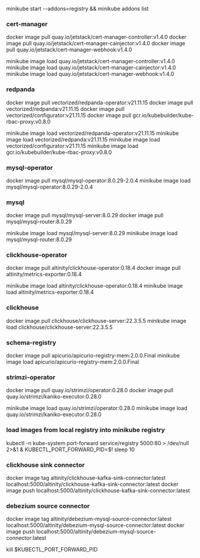 minikube start --addons=registry && minikube addons list

### cert-manager
docker image pull quay.io/jetstack/cert-manager-controller:v1.4.0
docker image pull quay.io/jetstack/cert-manager-cainjector:v1.4.0
docker image pull quay.io/jetstack/cert-manager-webhook:v1.4.0

minikube image load quay.io/jetstack/cert-manager-controller:v1.4.0
minikube image load quay.io/jetstack/cert-manager-cainjector:v1.4.0
minikube image load quay.io/jetstack/cert-manager-webhook:v1.4.0

### redpanda
docker image pull   vectorized/redpanda-operator:v21.11.15
docker image pull   vectorized/redpanda:v21.11.15
docker image pull   vectorized/configurator:v21.11.15
docker image pull   gcr.io/kubebuilder/kube-rbac-proxy:v0.8.0

minikube image load vectorized/redpanda-operator:v21.11.15
minikube image load vectorized/redpanda:v21.11.15
minikube image load vectorized/configurator:v21.11.15
minikube image load gcr.io/kubebuilder/kube-rbac-proxy:v0.8.0

### mysql-operator
docker   image pull mysql/mysql-operator:8.0.29-2.0.4
minikube image load mysql/mysql-operator:8.0.29-2.0.4

### mysql
docker   image pull mysql/mysql-server:8.0.29
docker   image pull mysql/mysql-router:8.0.29

minikube image load mysql/mysql-server:8.0.29
minikube image load mysql/mysql-router:8.0.29 

### clickhouse-operator
docker   image pull altinity/clickhouse-operator:0.18.4
docker   image pull altinity/metrics-exporter:0.18.4

minikube image load altinity/clickhouse-operator:0.18.4
minikube image load altinity/metrics-exporter:0.18.4

### clickhouse
docker   image pull clickhouse/clickhouse-server:22.3.5.5
minikube image load clickhouse/clickhouse-server:22.3.5.5

### schema-registry
docker   image pull apicurio/apicurio-registry-mem:2.0.0.Final
minikube image load apicurio/apicurio-registry-mem:2.0.0.Final 

### strimzi-operator
docker   image pull quay.io/strimzi/operator:0.28.0
docker   image pull quay.io/strimzi/kaniko-executor:0.28.0

minikube image load quay.io/strimzi/operator:0.28.0
minikube image load quay.io/strimzi/kaniko-executor:0.28.0 

### load images from local registry into minikube registry
kubectl -n kube-system port-forward service/registry 5000:80 > /dev/null 2>&1 &
KUBECTL_PORT_FORWARD_PID=$!
sleep 10

### clickhouse sink connector
docker image tag altinity/clickhouse-kafka-sink-connector:latest localhost:5000/altinity/clickhouse-kafka-sink-connector:latest
docker image push localhost:5000/altinity/clickhouse-kafka-sink-connector:latest

### debezium source connector
docker image tag altinity/debezium-mysql-source-connector:latest localhost:5000/altinity/debezium-mysql-source-connector:latest
docker image push localhost:5000/altinity/debezium-mysql-source-connector:latest

kill $KUBECTL_PORT_FORWARD_PID
